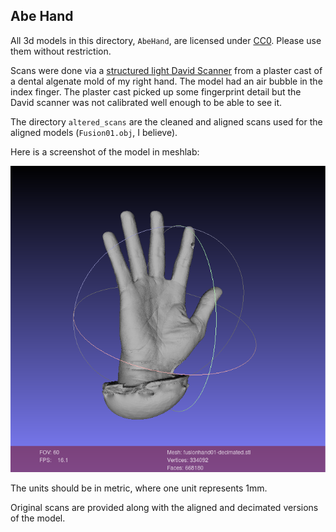 Abe Hand
---

All 3d models in this directory, `AbeHand`, are licensed under [CC0](https://creativecommons.org/publicdomain/zero/1.0/).  Please use them without restriction.

Scans were done via a [structured light David Scanner](http://www8.hp.com/us/en/campaign/3Dscanner/overview.html) from a plaster cast of a dental algenate mold of my right hand.  The model had an air bubble in the index finger.  The plaster cast picked up some fingerprint detail but the David scanner was not calibrated well enough to be able to see it.

The directory `altered_scans` are the cleaned and aligned scans used for the aligned models (`Fusion01.obj`, I believe).

Here is a screenshot of the model in meshlab:

![meshlab preview](view.png)

The units should be in metric, where one unit represents 1mm.

Original scans are provided along with the aligned and decimated versions of the model.
